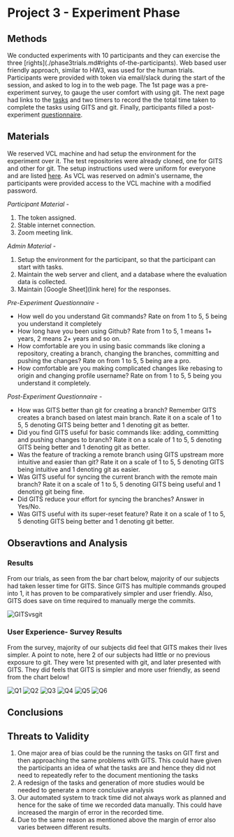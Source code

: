 # Project 3 - Experiment Phase

## Methods

We conducted experiments with 10 participants and they can exercise the three [rights](./phase3trials.md#rights of-the-participants). Web based user friendly approach, similar to HW3, was used for the human trials. Participants were provided with token via email/slack during the start of the session, and asked to log in to the web page. The 1st page was a pre-experiment survey, to gauge the user comfort with using git. The next page had links to the [tasks](./phase3trials.md#Experiment) and two timers to record the the total time taken to complete the tasks using GITS and git. Finally, participants filled a post-experiment [questionnaire](https://forms.gle/cvH3f6aYvojgsyVv5).

## Materials

We reserved VCL machine and had setup the environment for the experiment over it. The test repositories were already cloned, one for GITS and other for git. The setup instructions used were uniform for everyone and are listed [here](./phase3trials.md#vcl-steps). As VCL was reserved on admin's username, the participants were provided access to the VCL machine with a modified password.

*Participant Material -*

1. The token assigned.
2. Stable internet connection.
3. Zoom meeting link.

*Admin Material -*
  
 1. Setup the environment for the participant, so that the participant can start with tasks.
 2. Maintain the web server and client, and a database where the evaluation data is collected.
 3. Maintain [Google Sheet](link here) for the responses.

*Pre-Experiment Questionnaire -*

 - How well do you understand Git commands? Rate on from 1 to 5, 5 being you understand it completely
 - How long have you been using Github? Rate from 1 to 5, 1 means 1+ years, 2 means 2+ years and so on.
 - How comfortable are you in using basic commands like cloning a repository, creating a branch, changing the branches, committing and pushing the changes? Rate on from 1 to 5, 5 being are a pro.
 - How comfortable are you making complicated changes like rebasing to origin and changing profile username? Rate on from 1 to 5, 5 being you understand it completely.

*Post-Experiment Questionnaire -*

  - How was GITS better than git for creating a branch? Remember GITS creates a branch based on latest main branch. Rate it on a scale of 1 to 5, 5 denoting GITS being better and 1 denoting git as better.
  - Did you find GITS useful for basic commands like: adding, committing and pushing changes to branch? Rate it on a scale of 1 to 5, 5 denoting GITS being better and 1 denoting git as better.
  - Was the feature of tracking a remote branch using GITS upstream more intuitive and easier than git? Rate it on a scale of 1 to 5, 5 denoting GITS being intuitive and 1 denoting git as easier.
  - Was GITS useful for syncing the current branch with the remote main branch? Rate it on a scale of 1 to 5, 5 denoting GITS being useful and 1 denoting git being fine.
  - Did GITS reduce your effort for syncing the branches? Answer in Yes/No.
  - Was GITS useful with its super-reset feature? Rate it on a scale of 1 to 5, 5 denoting GITS being better and 1 denoting git better.

## Obseravtions and Analysis

### Results

From our trials, as seen from the bar chart below, majority of our subjects had taken lesser time for GITS. Since GITS has multiple commands grouped into 1, it has proven to be comparatively simpler and user friendly. Also, GITS does save on time required to manually merge the commits. 

![GITSvsgit](/images/GITSvsgit.png)

### User Experience- Survey Results

From the survey, majority of our subjects did feel that GITS makes their lives simpler. 
A point to note, here 2 of our subjects had little or no previous exposure to git. They were 1st presented with git, and later presented with GITS. They did feels that GITS is simpler and more user friendly, as seend from the chart below! 

![Q1](/images/q1.png)
![Q2](/images/q2.png)
![Q3](/images/q3.png)
![Q4](/images/q4.png)
![Q5](/images/q5.png)
![Q6](/images/q6.png)

## Conclusions


## Threats to Validity

1. One major area of bias could be the running the tasks on GIT first and then approaching the same problems with GITS. This could have given the participants an idea of what the tasks are and hence they did not need to repeatedly refer to the document mentioning the tasks
2. A redesign of the tasks and generation of more studies would be needed to generate a more conclusive analysis
3. Our automated system to track time did not always work as planned and hence for the sake of time we recorded data manually. This could have increased the margin of error in the recorded time.
4. Due to the same reason as mentioned above the margin of error also varies between different results.

